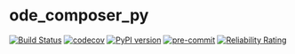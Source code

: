 # ode_composer_py
[![Build Status](https://travis-ci.com/zoltuz/ode_composer_py.svg?branch=master)](https://travis-ci.com/zoltuz/ode_composer_py)
[![codecov](https://codecov.io/gh/zoltuz/ode_composer_py/branch/master/graph/badge.svg)](https://codecov.io/gh/zoltuz/ode_composer_py)
[![PyPI version](https://badge.fury.io/py/ode-composer.svg)](https://badge.fury.io/py/ode-composer)
[![pre-commit](https://img.shields.io/badge/pre--commit-enabled-brightgreen?logo=pre-commit&logoColor=white)](https://github.com/pre-commit/pre-commit)
[![Reliability Rating](https://sonarcloud.io/api/project_badges/measure?project=zoltuz_ode_composer_py&metric=reliability_rating)](https://sonarcloud.io/dashboard?id=zoltuz_ode_composer_py)
